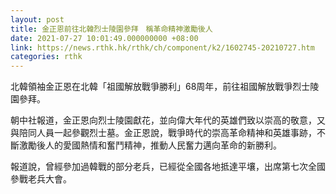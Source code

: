 ```yaml
---
layout: post
title: 金正恩前往北韓烈士陵園參拜　稱革命精神激勵後人
date: 2021-07-27 10:01:49.000000000 +08:00
link: https://news.rthk.hk/rthk/ch/component/k2/1602745-20210727.htm
categories: rthk
---
```


北韓領袖金正恩在北韓「祖國解放戰爭勝利」68周年，前往祖國解放戰爭烈士陵園參拜。

朝中社報道，金正恩向烈士陵園獻花，並向偉大年代的英雄們致以崇高的敬意，又與陪同人員一起參觀烈士墓。金正恩說，戰爭時代的崇高革命精神和英雄事跡，不斷激勵後人的愛國熱情和奮鬥精神，推動人民奮力邁向革命的新勝利。

報道說，曾經參加過韓戰的部分老兵，已經從全國各地抵達平壤，出席第七次全國參戰老兵大會。
